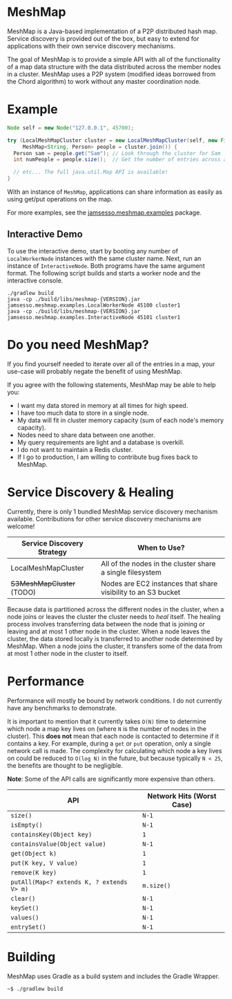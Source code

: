 MeshMap
===

MeshMap is a Java-based implementation of a P2P distributed hash map. Service discovery is provided out of the box, but easy to extend for applications with their own service discovery mechanisms.

The goal of MeshMap is to provide a simple API with all of the functionality of a map data structure with the data distributed across the member nodes in a cluster. MeshMap uses a P2P system (modified ideas borrowed from the Chord algorithm) to work without any master coordination node.

# Example

```java
Node self = new Node("127.0.0.1", 45700);

try (LocalMeshMapCluster cluster = new LocalMeshMapCluster(self, new File("sd"));
     MeshMap<String, Person> people = cluster.join()) {
  Person sam = people.get("Sam"); // Look through the cluster for Sam
  int numPeople = people.size();  // Get the number of entries across all nodes

  // etc... The full java.util.Map API is available!
}
```

With an instance of `MeshMap`, applications can share information as easily as using get/put operations on the map.

For more examples, see the [jamsesso.meshmap.examples](https://github.com/jamsesso/meshmap/tree/master/src/main/java/jamsesso/meshmap/examples) package.

## Interactive Demo

To use the interactive demo, start by booting any number of `LocalWorkerNode` instances with the same cluster name.
Next, run an instance of `InteractiveNode`. Both programs have the same argument format. The following script builds and starts a worker node and the interactive console.

```
./gradlew build
java -cp ./build/libs/meshmap-{VERSION}.jar jamsesso.meshmap.examples.LocalWorkerNode 45100 cluster1
java -cp ./build/libs/meshmap-{VERSION}.jar jamsesso.meshmap.examples.InteractiveNode 45101 cluster1
```

# Do you need MeshMap?

If you find yourself needed to iterate over all of the entries in a map, your use-case will probably negate the benefit of using MeshMap.

If you agree with the following statements, MeshMap may be able to help you:

 - I want my data stored in memory at all times for high speed.
 - I have too much data to store in a single node.
 - My data will fit in cluster memory capacity (sum of each node's memory capacity).
 - Nodes need to share data between one another.
 - My query requirements are light and a database is overkill.
 - I do not want to maintain a Redis cluster.
 - If I go to production, I am willing to contribute bug fixes back to MeshMap.

# Service Discovery & Healing

Currently, there is only 1 bundled MeshMap service discovery mechanism available. Contributions for other service discovery mechanisms are welcome!

| Service Discovery Strategy | When to Use? |
|-|-|
| LocalMeshMapCluster | All of the nodes in the cluster share a single filesystem |
| ~~S3MeshMapCluster~~ (TODO) | Nodes are EC2 instances that share visibility to an S3 bucket |

Because data is partitioned across the different nodes in the cluster, when a node joins or leaves the cluster the cluster needs to _heal_ itself. The healing process involves transferring data between the node that is joining or leaving and at most 1 other node in the cluster. When a node leaves the cluster, the data stored locally is transferred to another node determined by MeshMap. When a node joins the cluster, it transfers some of the data from at most 1 other node in the cluster to itself.

# Performance

Performance will mostly be bound by network conditions. I do not currently have any benchmarks to demonstrate.

It is important to mention that it currently takes `O(N)` time to determine which node a map key lives on (where `N` is the number of nodes in the cluster). This **does not** mean that each node is contacted to determine if it contains a key. For example, during a `get` or `put` operation,  only a single network call is made. The complexity for calculating which node a key lives on could be reduced to `O(log N)` in the future, but because typically `N < 25`, the benefits are thought to be negligible.

**Note**: Some of the API calls are significantly more expensive than others.

| API | Network Hits (Worst Case) |
|-|-|
| `size()` | `N-1` |
| `isEmpty()` | `N-1` |
| `containsKey(Object key)` | `1` |
| `containsValue(Object value)` | `N-1` |
| `get(Object k)` | `1` |
| `put(K key, V value)` | `1` |
| `remove(K key)` | `1` |
| `putAll(Map<? extends K, ? extends V> m)` | `m.size()` |
| `clear()` | `N-1` |
| `keySet()` | `N-1` |
| `values()` | `N-1` |
| `entrySet()` | `N-1` |

# Building

MeshMap uses Gradle as a build system and includes the Gradle Wrapper.

```
~$ ./gradlew build
```
